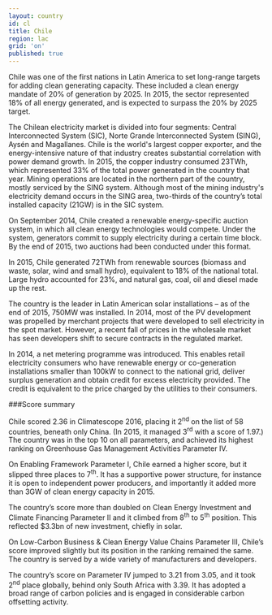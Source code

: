 ```yaml
---
layout: country
id: cl
title: Chile
region: lac
grid: 'on'
published: true
---
```


Chile was one of the first nations in Latin America to set long-range targets for adding clean generating capacity. These included a clean energy mandate of 20% of generation by 2025. In 2015, the sector represented 18% of all energy generated, and is expected to surpass the 20% by 2025 target.

The Chilean electricity market is divided into four segments: Central Interconnected System (SIC), Norte Grande Interconnected System (SING), Aysén and Magallanes.
Chile is the world's largest copper exporter, and the energy-intensive nature of that industry creates substantial correlation with power demand growth. In 2015, the copper industry consumed 23TWh, which represented 33% of the total power generated in the country that year. Mining operations are located in the northern part of the country, mostly serviced by the SING system. Although most of the mining industry's electricity demand occurs in the SING area, two-thirds of the country’s total installed capacity (21GW) is in the SIC system.

On September 2014, Chile created a renewable energy-specific auction system, in which all clean energy technologies would compete. Under the system, generators commit to supply electricity during a certain time block. By the end of 2015, two auctions had been conducted under this format.

In 2015, Chile generated 72TWh from renewable sources (biomass and waste, solar, wind and small hydro), equivalent to 18% of the national total. Large hydro accounted for 23%, and natural gas, coal, oil and diesel made up the rest.

The country is the leader in Latin American solar installations – as of the end of 2015, 750MW was installed. In 2014, most of the PV development was propelled by merchant projects that were developed to sell electricity in the spot market. However, a recent fall of prices in the wholesale market has seen developers shift to secure contracts in the regulated market.

In 2014, a net metering programme was introduced. This enables retail electricity consumers who have renewable energy or co-generation installations smaller than 100kW to connect to the national grid, deliver surplus generation and obtain credit for excess electricity provided. The credit is equivalent to the price charged by the utilities to their consumers.


###Score summary

Chile scored 2.36 in Climatescope 2016, placing it 2<sup>nd</sup> on the list of 58 countries, beneath only China. (In 2015, it managed 3<sup>rd</sup> with a score of 1.97.) The country was in the top 10 on all parameters, and achieved its highest ranking on Greenhouse Gas Management Activities Parameter IV.

On Enabling Framework Parameter I, Chile earned a higher score, but it slipped three places to 7<sup>th</sup>. It has a supportive power structure, for instance it is open to independent power producers, and importantly it added more than 3GW of clean energy capacity in 2015.

The country’s score more than doubled on Clean Energy Investment and Climate Financing Parameter II and it climbed from 8<sup>th</sup> to 5<sup>th</sup> position. This reflected $3.3bn of new investment, chiefly in solar.

On Low-Carbon Business & Clean Energy Value Chains Parameter III, Chile’s score improved slightly but its position in the ranking remained the same. The country is served by a wide variety of manufacturers and developers.  

The country’s score on Parameter IV jumped to 3.21 from 3.05, and it took 2<sup>nd</sup> place globally, behind only South Africa with 3.39. It has adopted a broad range of carbon policies and is engaged in considerable carbon offsetting activity.
